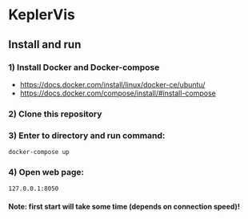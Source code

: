 # KeplerVis

## Install and run
### 1) Install Docker and Docker-compose
* https://docs.docker.com/install/linux/docker-ce/ubuntu/
* https://docs.docker.com/compose/install/#install-compose

### 2) Clone this repository
### 3) Enter to directory and run command:
```
docker-compose up
```
### 4) Open web page:
```
127.0.0.1:8050
```

#### Note: first start will take some time (depends on connection speed)!